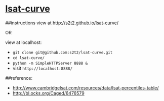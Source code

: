 # [lsat-curve](http://s2t2.github.io/lsat-curve/)

##instructions
view at http://s2t2.github.io/lsat-curve/ 
  
OR  
  
view at localhost:

 + `git clone git@github.com:s2t2/lsat-curve.git`
 + `cd lsat-curve/`
 + `python -m SimpleHTTPServer 8888 &`
 + visit `http://localhost:8888/`

##reference:
  + http://www.cambridgelsat.com/resources/data/lsat-percentiles-table/
  + http://bl.ocks.org/Caged/6476579
